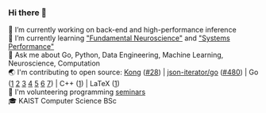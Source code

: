 ### Hi there 👋

🔭 I’m currently working on back-end and high-performance inference  
🌱 I’m currently learning ["Fundamental Neuroscience"](https://www.goodreads.com/book/show/13658691-fundamental-neuroscience) and ["Systems Performance"](https://www.goodreads.com/book/show/53435218-systems-performance)  
💬 Ask me about Go, Python, Data Engineering, Machine Learning, Neuroscience, Computation  
🌏 I'm contributing to open source: [Kong](https://github.com/Kong/kong) ([#28](https://github.com/Kong/lua-multipart/pull/28)) | [json-iterator/go](https://github.com/json-iterator/go) ([#480](https://github.com/json-iterator/go/pull/480)) | Go ([1](https://github.com/nikolaydubina/calendarheatmap) [2](https://github.com/nikolaydubina/go-featureprocessing) [3](https://github.com/nikolaydubina/go-ml-benchmarks) [4](https://github.com/nikolaydubina/openapi-inline-examples) [5](https://github.com/nikolaydubina/import-graph) [6](https://github.com/nikolaydubina/jsonl-graph) [7](https://github.com/nikolaydubina/go-recipes)) | C++ ([1](https://github.com/nikolaydubina/ARIA)) | LaTeX ([1](https://github.com/nikolaydubina/minimal-latex-resume))  
🏫 I'm volunteering programming [seminars](https://github.com/nikolaydubina/presentations)  
🎓 KAIST Computer Science BSc  
